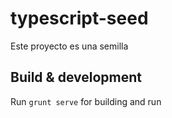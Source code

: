 # typescript-seed

Este proyecto es una semilla 

## Build & development

Run `grunt serve` for building and run


